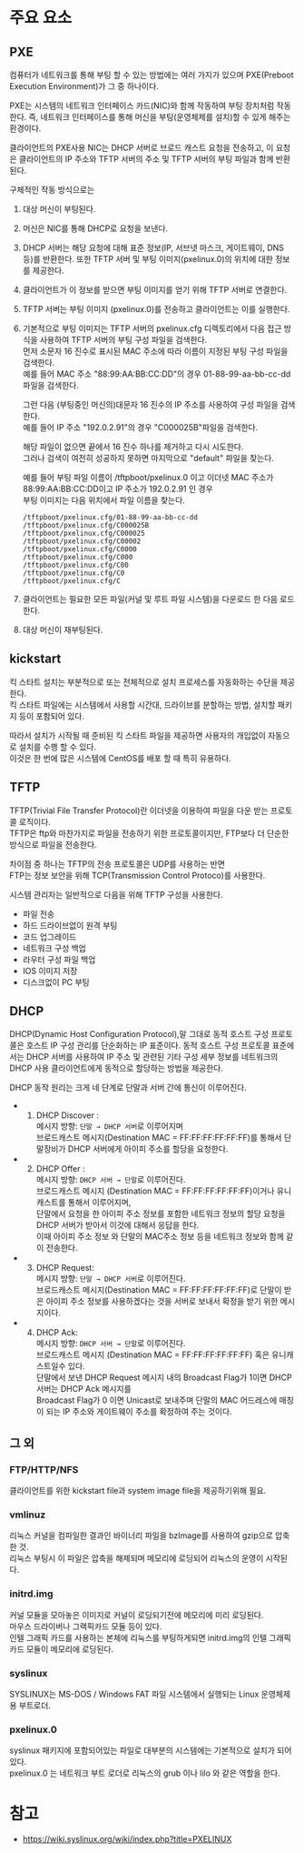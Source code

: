 # 주요 요소

## PXE
컴퓨터가 네트워크를 통해 부팅 할 수 있는 방법에는 여러 가지가 있으며 PXE(Preboot Execution Environment)가 그 중 하나이다.

PXE는 시스템의 네트워크 인터페이스 카드(NIC)와 함께 작동하여 부팅 장치처럼 작동한다.
즉, 네트워크 인터페이스를 통해 머신을 부팅(운영체제를 설치)할 수 있게 해주는 환경이다.

클라이언트의 PXE사용 NIC는 DHCP 서버로 브로드 캐스트 요청을 전송하고,
이 요청은 클라이언트의 IP 주소와 TFTP 서버의 주소 및 TFTP 서버의 부팅 파일과 함께 반환된다.

구체적인 작동 방식으로는
1. 대상 머신이 부팅된다.
2. 머신은 NIC를 통해 DHCP로 요청을 보낸다.
3. DHCP 서버는 해당 요청에 대해 표준 정보(IP, 서브넷 마스크, 게이트웨이, DNS 등)를 반환한다. 또한 TFTP 서버 및 부팅 이미지(pxelinux.0)의 위치에 대한 정보를 제공한다.
4. 클라이언트가 이 정보를 받으면 부팅 이미지를 얻기 위해 TFTP 서버로 연결한다.
5. TFTP 서버는 부팅 이미지 (pxelinux.0)를 전송하고 클라이언트는 이를 실행한다.
6. 기본적으로 부팅 이미지는 TFTP 서버의 pxelinux.cfg 디렉토리에서 다음 접근 방식을 사용하여 TFTP 서버의 부팅 구성 파일을 검색한다.<br>
   먼저 소문자 16 진수로 표시된 MAC 주소에 따라 이름이 지정된 부팅 구성 파일을 검색한다.<br>
   예를 들어 MAC 주소 "88:99:AA:BB:CC:DD"의 경우 01-88-99-aa-bb-cc-dd 파일을 검색한다.<br>

   그런 다음 (부팅중인 머신의)대문자 16 진수의 IP 주소를 사용하여 구성 파일을 검색한다. <br>
   예를 들어 IP 주소 "192.0.2.91"의 경우 "C000025B"파일을 검색한다.<br>

   해당 파일이 없으면 끝에서 16 진수 하나를 제거하고 다시 시도한다. <br>
   그러나 검색이 여전히 성공하지 못하면 마지막으로 "default" 파일을 찾는다.

   예를 들어 부팅 파일 이름이 /tftpboot/pxelinux.0 이고 이더넷 MAC 주소가 88:99:AA:BB:CC:DD이고 IP 주소가 192.0.2.91 인 경우<br>
   부팅 이미지는 다음 위치에서 파일 이름을 찾는다.
   ```
   /tftpboot/pxelinux.cfg/01-88-99-aa-bb-cc-dd
   /tftpboot/pxelinux.cfg/C000025B
   /tftpboot/pxelinux.cfg/C000025
   /tftpboot/pxelinux.cfg/C00002
   /tftpboot/pxelinux.cfg/C0000
   /tftpboot/pxelinux.cfg/C000
   /tftpboot/pxelinux.cfg/C00
   /tftpboot/pxelinux.cfg/C0
   /tftpboot/pxelinux.cfg/C
   ```
7. 클라이언트는 필요한 모든 파일(커널 및 루트 파일 시스템)을 다운로드 한 다음 로드한다.
8. 대상 머신이 재부팅된다.

## kickstart
킥 스타트 설치는 부분적으로 또는 전체적으로 설치 프로세스를 자동화하는 수단을 제공한다.<br>
킥 스타트 파일에는 시스템에서 사용할 시간대, 드라이브를 분할하는 방법, 설치할 패키지 등이 포함되어 있다.

따라서 설치가 시작될 때 준비된 킥 스타트 파일을 제공하면 사용자의 개입없이 자동으로 설치를 수행 할 수 있다.<br>
이것은 한 번에 많은 시스템에 CentOS를 배포 할 때 특히 유용하다.

## TFTP
TFTP(Trivial File Transfer Protocol)란 이더넷을 이용하여 파일을 다운 받는 프로토콜 로직이다.<br>
TFTP은 ftp와 마찬가지로 파일을 전송하기 위한 프로토콜이지만, FTP보다 더 단순한 방식으로 파일을 전송한다.<br>

차이점 중 하나는 TFTP의 전송 프로토콜은 UDP를 사용하는 반면<br> 
FTP는 정보 보안을 위해 TCP(Transmission Control Protoco)를 사용한다.

시스템 관리자는 일반적으로 다음을 위해 TFTP 구성을 사용한다.

- 파일 전송
- 하드 드라이브없이 원격 부팅
- 코드 업그레이드
- 네트워크 구성 백업
- 라우터 구성 파일 백업
- IOS 이미지 저장
- 디스크없이 PC 부팅

## DHCP
DHCP(Dynamic Host Configuration Protocol),말 그대로 동적 호스트 구성 프로토콜은 호스트 IP 구성 관리를 단순화하는 IP 표준이다.
동적 호스트 구성 프로토콜 표준에서는 DHCP 서버를 사용하여 IP 주소 및 관련된 기타 구성 세부 정보를 네트워크의 DHCP 사용 클라이언트에게 동적으로 할당하는 방법을 제공한다.

DHCP 동작 원리는 크게 네 단계로 단말과 서버 간에 통신이 이루어진다.

- 1) DHCP Discover :<br>
메시지 방향: `단말 → DHCP 서버`로 이루어지며<br>
브로드캐스트 메시지(Destination MAC = FF:FF:FF:FF:FF:FF)를 통해서 단말장비가 DHCP 서버에게 아이피 주소를 할당을 요청한다.

- 2) DHCP Offer :<br>
메시지 방향: `DHCP 서버 → 단말`로 이루어진다.<br>
브로드캐스트 메시지 (Destination MAC = FF:FF:FF:FF:FF:FF)이거나 유니캐스트를 통해서 이루어지며,<br>
단말에서 요청을 한 아이피 주소 정보를 포함한 네트워크 정보의 할당 요청을 DHCP 서버가 받아서 이것에 대해서 응답을 한다.<br>
이때 아이피 주소 정보 와 단말의 MAC주소 정보 등을 네트워크 정보와 함께 같이 전송한다.

- 3) DHCP Request:<br>
메시지 방향: `단말 → DHCP 서버`로 이루어진다.<br>
브로드캐스트 메시지(Destination MAC = FF:FF:FF:FF:FF:FF)로 단말이 받은 아이피 주소 정보를 사용하겠다는 것을 서버로 보내서 확정을 받기 위한 메시지이다.

- 4) DHCP Ack:<br>
메시지 방향: `DHCP 서버 → 단말`로 이루어진다.<br>
브로드캐스트 메시지 (Destination MAC = FF:FF:FF:FF:FF:FF) 혹은 유니캐스트일수 있다.<br>
단말에서 보낸 DHCP Request 메시지 내의 Broadcast Flag가 1이면 DHCP 서버는 DHCP Ack 메시지를<br>
Broadcast Flag가 0 이면 Unicast로 보내주며 단말의 MAC 어드레스에 매칭이 되는 IP 주소와 게이트웨이 주소를 확정하여 주는 것이다.

## 그 외

### FTP/HTTP/NFS
클라이언트를 위한 kickstart file과 system image file을 제공하기위해 필요.

### vmlinuz
리눅스 커널을 컴파일한 결과인 바이너리 파일을 bzImage를 사용하여 gzip으로 압축한 것.<br>
리눅스 부팅시 이 파일은 압축을 해제되며 메모리에 로딩되어 리눅스의 운영이 시작된다.

### initrd.img
커널 모듈을 모아놓은 이미지로 커널이 로딩되기전에 메모리에 미리 로딩된다.<br>
마우스 드라이버나 그랙픽카드 모듈 등이 있다.<br>
인텔 그래픽 카드를 사용하는 본체에 리눅스를 부팅하게되면 initrd.img의 인텔 그래픽 카드 모듈이 메모리에 로딩된다.

### syslinux
SYSLINUX는 MS-DOS / Windows FAT 파일 시스템에서 실행되는 Linux 운영체제용 부트로더.

### pxelinux.0
syslinux 패키지에 포함되어있는 파일로 대부분의 시스템에는 기본적으로 설치가 되어있다.<br>
pxelinux.0 는 네트워크 부트 로더로 리눅스의 grub 이나 lilo 와 같은 역할을 한다.


# 참고
- https://wiki.syslinux.org/wiki/index.php?title=PXELINUX
